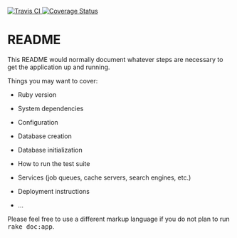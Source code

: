[![Travis CI       ](https://travis-ci.org/nuncostans/rails_yevtushenko.svg)           ](https://travis-ci.org/nuncostans/rails_yevtushenko)
[![Coverage Status](https://coveralls.io/repos/github/nuncostans/rails_yevtushenko/badge.svg?branch=master)](https://coveralls.io/github/nuncostans/rails_yevtushenko?branch=master)

# README

This README would normally document whatever steps are necessary to get the
application up and running.

Things you may want to cover:

* Ruby version

* System dependencies

* Configuration

* Database creation

* Database initialization

* How to run the test suite

* Services (job queues, cache servers, search engines, etc.)

* Deployment instructions

* ...


Please feel free to use a different markup language if you do not plan to run
<tt>rake doc:app</tt>.
